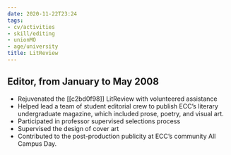 ```yaml
---
date: 2020-11-22T23:24
tags:
- cv/activities
- skill/editing
- unionMO
- age/university
title: LitReview
---
```


## Editor, from January to May 2008

-   Rejuvenated the [[c2bd0f98]] LitReview with volunteered assistance
-   Helped lead a team of student editorial crew to publish ECC’s
    literary undergraduate magazine, which included prose, poetry, and
    visual art.
-   Participated in professor supervised selections process
-   Supervised the design of cover art
-   Contributed to the post-production publicity at ECC’s community All
    Campus Day.
